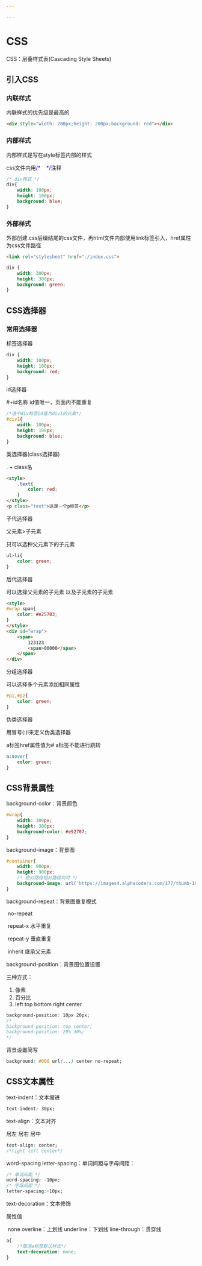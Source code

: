 ```yaml
---

---
```


# CSS

CSS：层叠样式表(Cascading Style Sheets)

## 引入CSS

### 内联样式

内联样式的优先级是最高的

```html
<div style="width: 200px;height: 200px;background: red"></div>
```

### 内部样式

内部样式是写在style标签内部的样式

css文件内用<font color="0000ff">/*    */</font>注释

```css
/* div样式 */
div{
    width: 100px;
    height: 100px;
    background: blue;
}
```



### 外部样式

外部创建.css后缀结尾的css文件，再html文件内部使用link标签引入，href属性为css文件路径

```html
<link rel="stylesheet" href="./index.css">
```

```css
div {
    width: 300px;
    height: 300px;
    background: green;
}
```

## CSS选择器

### 常用选择器

标签选择器

```css
div {
    width: 100px;
    height: 100px;
    background: red;
}
```

id选择器

#+id名称 id值唯一，页面内不能重复

```css
/*选中div标签id值为div1的元素*/
#div1{
    width: 100px;
    height: 100px;
    background: blue;
}
```

类选择器(class选择器)

. + class名 

```html
<style>
    .text{
        color: red;
    }
</style>
<p class="text">这是一个p标签</p>

```

子代选择器

父元素>子元素

只可以选种父元素下的子元素

```css
ul>li{
	color: green;
}
```

后代选择器

可以选择父元素的子元素 以及子元素的子元素

```html
<style>
#wrap span{
    color: #e25783;
}
</style>
<div id="wrap">
    <span>
        123123
        <span>00000</span>
    </span>
</div>
```

分组选择器

可以选择多个元素添加相同属性

```css
#p1,#p2{
    color: green;
}
```

伪类选择器

用冒号(:)l来定义伪类选择器

a标签href属性值为# a标签不能进行跳转

```css
a:hover{
    color: green;
}
```



## CSS背景属性

background-color：背景颜色

```css
#wrap{
    width: 300px;
    height: 300px;
    background-color: #e92707;
}
```

background-image：背景图

```css
#container{
    width: 900px;
    height: 900px;
    /* 绝对路径相对路径均可 */
    background-image: url('https://images4.alphacoders.com/177/thumb-1920-17704.jpg');
}
```

background-repeat：背景图重复模式

​        no-repeat

​        repeat-x 水平重复

​        repeat-y 垂直重复

​        inherit 继承父元素

background-position：背景图位置设置

三种方式：

1. 像素
2. 百分比  
3. left top bottom right center

```css
background-position: 10px 20px;
/* 
background-position: top center;
background-position: 20% 30%;
*/

```

背景设置简写

```css
background: #000 url(...) center no-repeat;
```

## CSS文本属性

text-indent：文本缩进

```css
text-indent: 30px;
```

text-align：文本对齐

居左 居右 居中

```css
text-align: center;
/*right left center*/
```

word-spacing letter-spacing：单词间距与字母间距：

```css
/* 单词间距 */
word-spacing: -10px;
/* 字母间距 */
letter-spacing:-10px;
```

text-decoration：文本修饰

属性值

​	none overline：上划线 underline：下划线 line-through：贯穿线

```css
a{
    /*取消a标签默认样式*/
    text-decoration: none;
}
```




